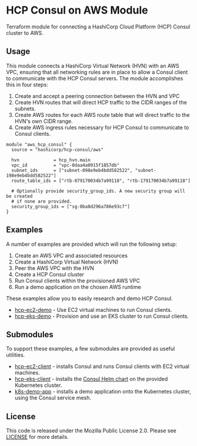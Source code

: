 # HCP Consul on AWS Module

Terraform module for connecting a HashiCorp Cloud Platform (HCP) Consul cluster to AWS.

## Usage

This module connects a HashiCorp Virtual Network (HVN) with an AWS VPC, ensuring
that all networking rules are in place to allow a Consul client to communicate
with the HCP Consul servers. The module accomplishes this in four steps:

1. Create and accept a peering connection between the HVN and VPC
2. Create HVN routes that will direct HCP traffic to the CIDR ranges of the
   subnets.
3. Create AWS routes for each AWS route table that will direct traffic to the
   HVN's own CIDR range.
4. Create AWS ingress rules necessary for HCP Consul to communicate to Consul
   clients.

```hcl
module "aws_hcp_consul" {
  source = "hashicorp/hcp-consul/aws"

  hvn             = hcp_hvn.main
  vpc_id          = "vpc-0daa4a0915f1857db"
  subnet_ids      = ["subnet-098e9eb4bdd582522", "subnet-198e9eb4bdd582522"]
  route_table_ids = ["rtb-079170034b7a99118", "rtb-179170034b7a99118"]

  # Optionally provide security_group_ids. A new security group will be created
  # if none are provided.
  security_group_ids = ["sg-0ba8d296a786e93c7"]
}
```

## Examples

A number of examples are provided which will run the following setup:

1. Create an AWS VPC and associated resources
2. Create a HashiCorp Virtual Network (HVN)
3. Peer the AWS VPC with the HVN
4. Create a HCP Consul cluster
5. Run Consul clients within the provisioned AWS VPC
6. Run a demo application on the chosen AWS runtime

These examples allow you to easily research and demo HCP Consul.

- [hcp-ec2-demo](https://github.com/hashicorp/terraform-aws-hcp-consul/tree/main/examples/hcp-ec2-demo) - Use EC2 virtual machines to run Consul clients.
- [hcp-eks-demo](https://github.com/hashicorp/terraform-aws-hcp-consul/tree/main/examples/hcp-eks-demo) - Provision and use an EKS cluster to run Consul clients.

## Submodules

To support these examples, a few submodules are provided as useful utilities.

- [hcp-ec2-client](https://github.com/hashicorp/terraform-aws-hcp-consul/tree/main/modules/hcp-ec2-client) - installs Consul and runs Consul clients with EC2 virtual machines.
- [hcp-eks-client](https://github.com/hashicorp/terraform-aws-hcp-consul/tree/main/modules/hcp-eks-client) - installs the [Consul Helm chart](https://www.consul.io/docs/k8s/helm) on the provided Kubernetes cluster.
- [k8s-demo-app](https://github.com/hashicorp/terraform-aws-hcp-consul/tree/main/modules/k8s-demo-app) - installs a demo application onto the Kubernetes cluster, using the Consul service mesh.

## License

This code is released under the Mozilla Public License 2.0. Please see [LICENSE](https://github.com/hashicorp/terraform-aws-hcp-consul/blob/main/LICENSE) for more details.
